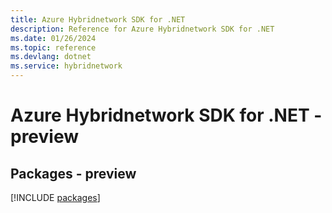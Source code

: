 ```yaml
---
title: Azure Hybridnetwork SDK for .NET
description: Reference for Azure Hybridnetwork SDK for .NET
ms.date: 01/26/2024
ms.topic: reference
ms.devlang: dotnet
ms.service: hybridnetwork
---
```

# Azure Hybridnetwork SDK for .NET - preview
## Packages - preview
[!INCLUDE [packages](hybridnetwork-index.md)]